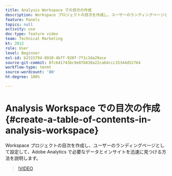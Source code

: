 ```yaml
---
title: Analysis Workspace での目次の作成
description: Workspace プロジェクトの目次を作成し、ユーザーのランディングページとして設定して、Adobe Analytics で必要なデータとインサイトを迅速に見つける方法を説明します。
feature: Panels
topics: null
activity: use
doc-type: feature video
team: Technical Marketing
kt: 2812
role: User
level: Beginner
exl-id: b2315794-8910-4b7f-920f-7f1c3da29ace
source-git-commit: 8fc641743bc9e07b838a22ca64ccc15344d52764
workflow-type: tm+mt
source-wordcount: '80'
ht-degree: 100%

---
```


# Analysis Workspace での目次の作成 {#create-a-table-of-contents-in-analysis-workspace}

Workspace プロジェクトの目次を作成し、ユーザーのランディングページとして設定して、Adobe Analytics で必要なデータとインサイトを迅速に見つける方法を説明します。

>[!VIDEO](https://video.tv.adobe.com/v/26990/?quality=12&learn=on)
